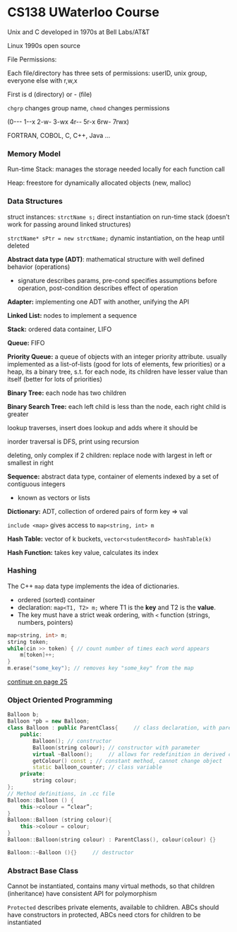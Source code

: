 # CS138 UWaterloo Course
Unix and C developed in 1970s at Bell Labs/AT&T 

Linux 1990s open source

File Permissions:

Each file/directory has three sets of permissions: userID, unix group, everyone else with r,w,x

First is d (directory) or - (file) 

`chgrp` changes group name, `chmod` changes permissions 

(0--- 1--x 2-w- 3-wx 4r-- 5r-x 6rw- 7rwx)

FORTRAN, COBOL, C, C++, Java …

### Memory Model
Run-time Stack: manages the storage needed locally for each function call

Heap: freestore for dynamically allocated objects (new, malloc)

### Data Structures
struct instances: `strctName s;` direct instantiation on run-time stack (doesn’t work for passing around linked structures)

`strctName* sPtr = new strctName;` dynamic instantiation, on the heap until deleted

**Abstract data type (ADT)**: mathematical structure with well defined behavior (operations)
- signature describes params, pre-cond specifies assumptions before operation, post-condition describes effect of operation

**Adapter:** implementing one ADT with another, unifying the API

**Linked List:** nodes to implement a sequence

**Stack:** ordered data container, LIFO

**Queue:** FIFO

**Priority Queue:** a queue of objects with an integer priority attribute. usually implemented as a list-of-lists (good for lots of elements, few priorities) or a heap, its a binary tree, s.t. for each node, its children have lesser value than itself (better for lots of priorities)

**Binary Tree:** each node has two children

**Binary Search Tree:** each left child is less than the node, each right child is greater

lookup traverses, insert does lookup and adds where it should be

inorder traversal is DFS, print using recursion

deleting, only complex if 2 children: replace node with largest in left or smallest in right

**Sequence:** abstract data type, container of elements indexed by a set of contiguous integers
- known as vectors or lists

**Dictionary:** ADT, collection of ordered pairs of form key => val

`include <map>` gives access to `map<string, int> m`

**Hash Table:** vector of k buckets, `vector<studentRecord> hashTable(k)`

**Hash Function:** takes key value, calculates its index

### Hashing
The C++ `map` data type implements the idea of dictionaries. 
- ordered (sorted) container 
- declaration: `map<T1, T2> m;` where T1 is the **key** and T2 is the **value**.
- The key must have a strict weak ordering, with `<` function (strings, numbers, pointers)

```C++
map<string, int> m;
string token;
while(cin >> token) { // count number of times each word appears
    m[token]++;
}
m.erase("some_key"); // removes key "some_key" from the map
```
[continue on page 25](https://www.student.cs.uwaterloo.ca/~cs138/current/LectureSlides2016/05-GraphsTreesHashTables.pdf)

### Object Oriented Programming
```C++
Balloon b;
Balloon *pb = new Balloon;
class Balloon : public ParentClass{     // class declaration, with parent, in .h file
    public:
        Balloon(); // constructor
        Balloon(string colour); // constructor with parameter
        virtual ~Balloon();     // allows for redefinition in derived classes
        getColour() const ; // constant method, cannot change object
        static balloon_counter; // class variable
    private:
        string colour;
};
// Method definitions, in .cc file
Balloon::Balloon () {
    this->colour = “clear”;
}
Balloon::Balloon (string colour){
    this->colour = colour;
}
Balloon::Balloon(string colour) : ParentClass(), colour(colour) {}     // shorthand syntax, stops double instantiation of object parameters, calls parent constructor

Balloon::~Balloon (){}     // destructor
```

### Abstract Base Class
Cannot be instantiated, contains many virtual methods, so that children (inheritance) have consistent API for polymorphism

`Protected` describes private elements, available to children. ABCs should have constructors in protected, ABCs need ctors for children to be instantiated
